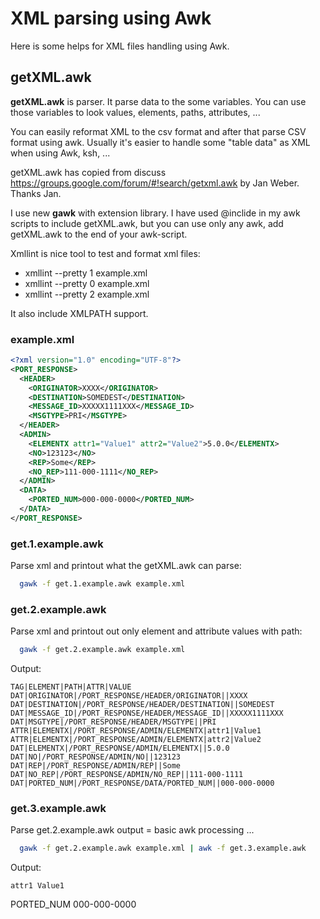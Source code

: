 # XML parsing using Awk #

Here is some helps for XML files handling using Awk.

## getXML.awk ##

**getXML.awk** is parser. It parse data to the some variables. You can use those variables to look
values, elements, paths, attributes, ...

You can easily reformat XML to the csv format and after that parse CSV format using awk. Usually it's
easier to handle some "table data" as XML when using Awk, ksh, ...

getXML.awk has copied from discuss
https://groups.google.com/forum/#!search/getxml.awk by Jan Weber. Thanks Jan.

I use new **gawk** with extension library. I have used @inclide in my awk scripts to include getXML.awk, but
you can use only any awk, add getXML.awk to the end of your awk-script.

Xmllint is nice tool to test and format xml files:
  * xmllint --pretty 1 example.xml
  * xmllint --pretty 0 example.xml
  * xmllint --pretty 2 example.xml

It also include XMLPATH support.

### example.xml ###

```xml
<?xml version="1.0" encoding="UTF-8"?>
<PORT_RESPONSE>
  <HEADER>
    <ORIGINATOR>XXXX</ORIGINATOR>
    <DESTINATION>SOMEDEST</DESTINATION>
    <MESSAGE_ID>XXXXX1111XXX</MESSAGE_ID>
    <MSGTYPE>PRI</MSGTYPE>
  </HEADER>
  <ADMIN>
    <ELEMENTX attr1="Value1" attr2="Value2">5.0.0</ELEMENTX>
    <NO>123123</NO>
    <REP>Some</REP>
    <NO_REP>111-000-1111</NO_REP>
  </ADMIN>
  <DATA>
    <PORTED_NUM>000-000-0000</PORTED_NUM>
  </DATA>
</PORT_RESPONSE>
```




### get.1.example.awk ###
Parse xml and printout what the getXML.awk can parse:
```sh
  gawk -f get.1.example.awk example.xml
```


### get.2.example.awk ###
Parse xml and printout out only element and attribute values with path:
```sh
  gawk -f get.2.example.awk example.xml
```
Output:
```text
TAG|ELEMENT|PATH|ATTR|VALUE
DAT|ORIGINATOR|/PORT_RESPONSE/HEADER/ORIGINATOR||XXXX
DAT|DESTINATION|/PORT_RESPONSE/HEADER/DESTINATION||SOMEDEST
DAT|MESSAGE_ID|/PORT_RESPONSE/HEADER/MESSAGE_ID||XXXXX1111XXX
DAT|MSGTYPE|/PORT_RESPONSE/HEADER/MSGTYPE||PRI
ATTR|ELEMENTX|/PORT_RESPONSE/ADMIN/ELEMENTX|attr1|Value1
ATTR|ELEMENTX|/PORT_RESPONSE/ADMIN/ELEMENTX|attr2|Value2
DAT|ELEMENTX|/PORT_RESPONSE/ADMIN/ELEMENTX||5.0.0
DAT|NO|/PORT_RESPONSE/ADMIN/NO||123123
DAT|REP|/PORT_RESPONSE/ADMIN/REP||Some
DAT|NO_REP|/PORT_RESPONSE/ADMIN/NO_REP||111-000-1111
DAT|PORTED_NUM|/PORT_RESPONSE/DATA/PORTED_NUM||000-000-0000
```

### get.3.example.awk ###
Parse get.2.example.awk output = basic awk processing ...
```sh
  gawk -f get.2.example.awk example.xml | awk -f get.3.example.awk
```

Output:
```text
attr1 Value1
```

PORTED_NUM 000-000-0000
